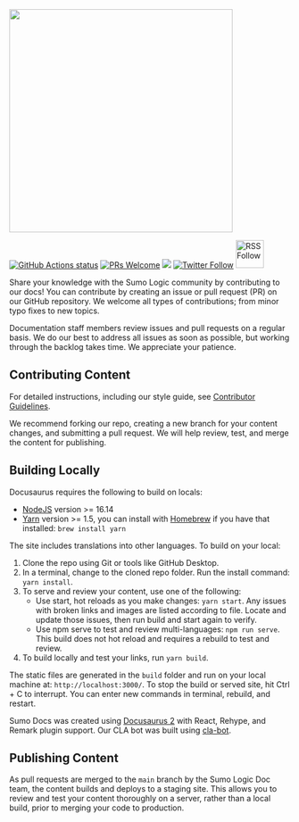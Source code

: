 <img src="https://help.sumologic.com/img/sumo-docs-readme.png" width="400"/>

<p>
  <a href="https://github.com/SumoLogic/sumologic-documentation/blob/main/.github/workflows/production.yml"><img src="https://github.com/SumoLogic/sumologic-documentation/actions/workflows/production.yml/badge.svg" alt="GitHub Actions status"></a>
  <a href="https://help.sumologic.com/docs/contributing"><img src="https://img.shields.io/badge/PRs-welcome-brightgreen.svg" alt="PRs Welcome"></a>
  <a href="LICENSE"><img src="https://img.shields.io/github/license/sourcerer-io/hall-of-fame.svg?colorB=ff0000"></a>
  <a href="https://x.com/SumoLogic"><img src="https://img.shields.io/twitter/follow/sumologic.svg?style=social" alt="Twitter Follow" /></a>
  <a href="https://help.sumologic.com/release-notes-service"><img src="https://img.shields.io/badge/RSS-FFA500?style=for-the-badge&logo=rss&logoColor=white" alt="RSS Follow" width="50"/></a>
</p>

Share your knowledge with the Sumo Logic community by contributing to our docs! You can contribute by creating an issue or pull request (PR) on our GitHub repository. We welcome all types of contributions; from minor typo fixes to new topics.

Documentation staff members review issues and pull requests on a regular basis. We do our best to address all issues as soon as possible, but working through the backlog takes time. We appreciate your patience.

## Contributing Content

For detailed instructions, including our style guide, see [Contributor Guidelines](https://help.sumologic.com/docs/contributing).

We recommend forking our repo, creating a new branch for your content changes, and submitting a pull request. We will help review, test, and merge the content for publishing.

## Building Locally

Docusaurus requires the following to build on locals:

* [NodeJS](https://nodejs.org/en/download/) version >= 16.14
* [Yarn](https://yarnpkg.com/en/) version >= 1.5, you can install with [Homebrew](https://brew.sh/) if you have that installed: `brew install yarn`

The site includes translations into other languages. To build on your local:

1. Clone the repo using Git or tools like GitHub Desktop.
1. In a terminal, change to the cloned repo folder. Run the install command: `yarn install`.
1. To serve and review your content, use one of the following:
   * Use start, hot reloads as you make changes: `yarn start`. Any issues with broken links and images are listed according to file. Locate and update those issues, then run build and start again to verify.
   * Use npm serve to test and review multi-languages: `npm run serve`. This build does not hot reload and requires a rebuild to test and review.
1. To build locally and test your links, run `yarn build`.   

The static files are generated in the `build` folder and run on your local machine at: `http://localhost:3000/`. To stop the build or served site, hit Ctrl + C to interrupt. You can enter new commands in terminal, rebuild, and restart.

Sumo Docs was created using [Docusaurus 2](https://docusaurus.io/) with React, Rehype, and Remark plugin support. Our CLA bot was built using [cla-bot](https://colineberhardt.github.io/cla-bot/).

## Publishing Content

As pull requests are merged to the `main` branch by the Sumo Logic Doc team, the content builds and deploys to a staging site. This allows you to review and test your content thoroughly on a server, rather than a local build, prior to merging your code to production.
